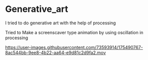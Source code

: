 # Generative_art
I tried to do generative art with the help of processing 

Tried to Make a screenscaver type animation by using oscillation in processing 

https://user-images.githubusercontent.com/73593914/175490767-8ac544bb-9ee8-4b22-aa64-e9d81c2d9fa2.mov

